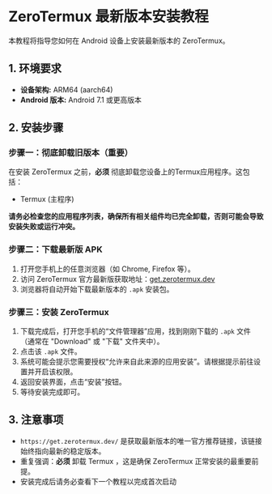 # ZeroTermux 最新版本安装教程

本教程将指导您如何在 Android 设备上安装最新版本的 ZeroTermux。

## 1. 环境要求

* **设备架构:** ARM64 (aarch64)
* **Android 版本:** Android 7.1 或更高版本

## 2. 安装步骤

### 步骤一：彻底卸载旧版本（重要）

在安装 ZeroTermux 之前，**必须** 彻底卸载您设备上的Termux应用程序。这包括：

* Termux (主程序)

**请务必检查您的应用程序列表，确保所有相关组件均已完全卸载，否则可能会导致安装失败或运行冲突。**

### 步骤二：下载最新版 APK

1.  打开您手机上的任意浏览器（如 Chrome, Firefox 等）。
2.  访问 ZeroTermux 官方最新版获取地址：[get.zerotermux.dev](https://get.zerotermux.dev/)
3.  浏览器将自动开始下载最新版本的 `.apk` 安装包。

### 步骤三：安装 ZeroTermux

1.  下载完成后，打开您手机的“文件管理器”应用，找到刚刚下载的 `.apk` 文件（通常在 "Download" 或 "下载" 文件夹中）。
2.  点击该 `.apk` 文件。
3.  系统可能会提示您需要授权“允许来自此来源的应用安装”。请根据提示前往设置并开启该权限。
4.  返回安装界面，点击“安装”按钮。
5.  等待安装完成即可。

## 3. 注意事项

* `https://get.zerotermux.dev/` 是获取最新版本的唯一官方推荐链接，该链接始终指向最新的稳定版本。
* 重复强调：**必须** 卸载 Termux ，这是确保 ZeroTermux 正常安装的最重要前提。
* 安装完成后请务必查看下一个教程以完成首次启动